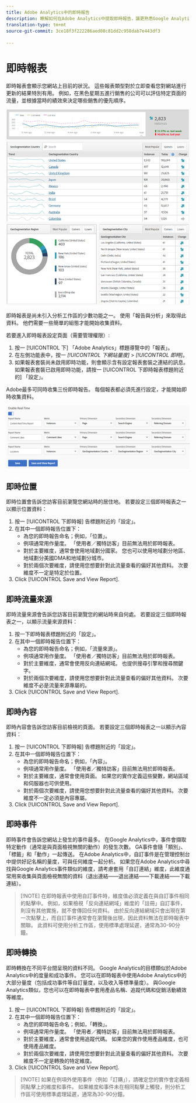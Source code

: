 ```yaml
---
title: Adobe Analytics中的即時報告
description: 瞭解如何在Adobe Analytics中提取即時報告，讓更熟悉Google Analytics的使用者也能檢視。
translation-type: tm+mt
source-git-commit: 3ce18f3f222286aed08c81dd2c958dab7e443df3

---
```



# 即時報表

即時報表會顯示您網站上目前的狀況。 這些報表類型對於立即查看您對網站進行更新的結果特別有用。 例如，在黑色星期五進行銷售的公司可以評估特定頁面的流量，並根據當時的績效來決定哪些銷售的優先順序。

![即時報表](/help/technotes/ga-to-aa/assets/realtime.png)

即時報表是尚未引入分析工作區的少數功能之一。 使用「報告與分析」來取得此資料。 他們需要一些簡單的組態才能開始收集資料。

若要進入即時報表設定頁面（需要管理權限）:

1. 按一 [!UICONTROL 下] 「Adobe Analytics」標題導覽中的「報表」。
2. 在左側功能表中，按一 *[!UICONTROL 下網站量度]* &gt; *[!UICONTROL 即時]*。
3. 如果報表套裝尚未啟用即時功能，則會顯示含有設定報表套裝之連結的訊息。 如果報表套裝已啟用即時功能，請按一 [!UICONTROL 下即時報表標題附近的] 「設定」。

Adobe最多可同時收集三份即時報告。 每個報表都必須先進行設定，才能開始即時收集資料。

![即時報告設定](/help/technotes/ga-to-aa/assets/realtime_config.png)

## 即時位置

即時位置會告訴您訪客目前瀏覽您網站時的居住地。 若要設定三個即時報表之一以顯示位置資料：

1. 按一 [!UICONTROL 下即時報] 告標題附近的「設定」。
2. 在其中一個即時報告位置下：
   * 為您的即時報告命名；例如，「位置」。
   * 例項通常用作量度。 「使用者／獨特訪客」目前無法用於即時報表。
   * 對於主要維度，通常會使用地域劃分國家。 您也可以使用地域劃分地區、地域劃分美國DMA和地域劃分城市。
   * 對於兩個次要維度，請使用您想要針對此流量查看的偏好其他資料。 次要維度不一定是特定於位置。
3. Click [!UICONTROL Save and View Report].

## 即時流量來源

即時流量來源會告訴您訪客目前瀏覽您的網站時來自何處。 若要設定三個即時報表之一，以顯示流量來源資料：

1. 按一下即時報表標題附近的「設定」。
2. 在其中一個即時報告位置下：
   * 為您的即時報告命名；例如，「流量來源」。
   * 例項通常用作量度。 「使用者／獨特訪客」目前無法用於即時報表。
   * 對於主要維度，通常會使用反向連結網域。 也提供搜尋引擎和搜尋關鍵字。
   * 對於兩個次要維度，請使用您想要針對此流量查看的偏好其他資料。 次要維度不必是流量來源專屬的。
3. Click [!UICONTROL Save and View Report].

## 即時內容

即時內容會告訴您訪客目前檢視的頁面。 若要設定三個即時報表之一以顯示內容資料：

1. 按一 [!UICONTROL 下即時報] 告標題附近的「設定」。
2. 在其中一個即時報告位置下：
   * 為您的即時報告命名；例如，「內容」。
   * 例項通常用作量度。 「使用者／獨特訪客」目前無法用於即時報表。
   * 對於主要維度，通常會使用頁面。 如果您的實作定義這些變數，網站區域和伺服器也可供使用。
   * 對於兩個次要維度，請使用您想要針對此流量查看的偏好其他資料。 次要維度不一定必須是內容專屬。
3. Click [!UICONTROL Save and View Report].

## 即時事件

即時事件會告訴您網站上發生的事件最多。 在Google Analytics中，事件會擷取特定動作（通常是與頁面檢視無關的動作）的發生次數。 GA事件會隨「類別」、「標籤」和「動作」一起傳送。 在Adobe Analytics中，自訂事件是在管理控制台中提供好記名稱的量度，可與任何維度一起分析。 如果您在Adobe Analytics中尋找與Google Analytics事件類似的維度，請考慮套用「自訂連結」維度，此維度通常用來收集與頁面檢視無關的資料（退出連結——退出連結——下載連結——下載連結）。

> [!NOTE] 在即時報表中使用自訂事件時，維度值必須定義在與自訂事件相同的點擊中。 例如，如果檢視「反向連結網域」維度的「註冊」自訂事件，則沒有其他實施，就不會傳回任何資料。 由於反向連結網域只會出現在第一次點擊上，而自訂事件通常會在瀏覽後出現，因此資料無法在即時報表中關聯。 此資料可使用分析工作區，使用標準處理延遲，通常為30-90分鐘。

## 即時轉換

即時轉換在不同平台間呈現的資料不同。 Google Analytics的目標類似於Adobe Analytics中的度量和成功事件。 您可以在即時報表中使用Adobe Analytics中的大部分量度（包括成功事件等自訂量度，以及收入等標準量度）。 與Google Analytics類似，您也可以在即時報表中套用產品名稱、追蹤代碼和促銷活動績效等維度。

1. 按一 [!UICONTROL 下即時報] 告標題附近的「設定」。
2. 在其中一個即時報告位置下：
   * 為您的即時報告命名；例如，「轉換」。
   * 例項通常用作量度。 「使用者／獨特訪客」目前無法用於即時報表。
   * 對於主要維度，通常會使用追蹤代碼。 如果您的實作使用產品維度，也可使用產品維度。
   * 對於兩個次要維度，請使用您想要針對此流量查看的偏好其他資料。 次要維度不一定是轉換的特定維度。
3. Click [!UICONTROL Save and View Report].

> [!NOTE] 如果在例項外使用事件（例如「訂購」），請確定您的實作會定義相同點擊上的維度和事件。 如果維度和事件未在相同點擊上觸發，則分析工作區可使用標準處理延遲，通常為30-90分鐘。
